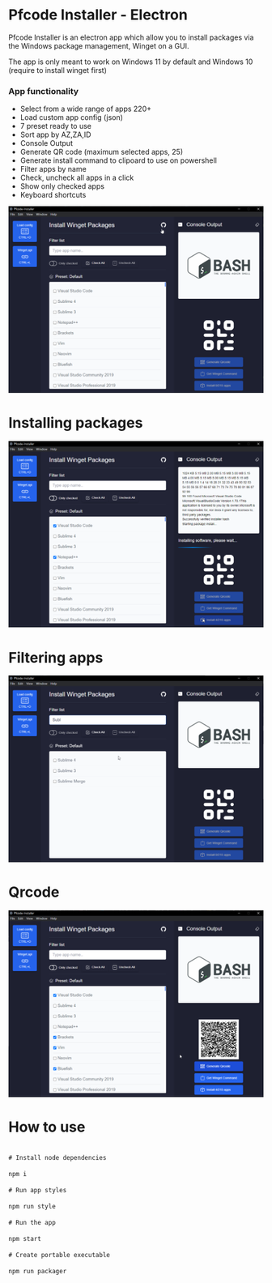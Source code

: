 # Pfcode Installer - Electron

Pfcode Installer is an electron app which allow you to install packages via the Windows package management, Winget on a GUI.

The app is only meant to work on Windows 11 by default and Windows 10 (require to install winget first)

### App functionality

- Select from a wide range of apps 220+
- Load custom app config (json)
- 7 preset ready to use
- Sort app by AZ,ZA,ID
- Console Output
- Generate QR code (maximum selected apps, 25)
- Generate install command to clipoard to use on powershell
- Filter apps by name
- Check, uncheck all apps in a click
- Show only checked apps
- Keyboard shortcuts

![alt text](./assets/app-1.png)

# Installing packages

![alt text](./assets/app-2.png)

# Filtering apps

![alt text](./assets/app-3.png)

# Qrcode

![alt text](./assets/app-4.png)

# How to use

```shell

# Install node dependencies

npm i

# Run app styles

npm run style

# Run the app

npm start

# Create portable executable

npm run packager

```

